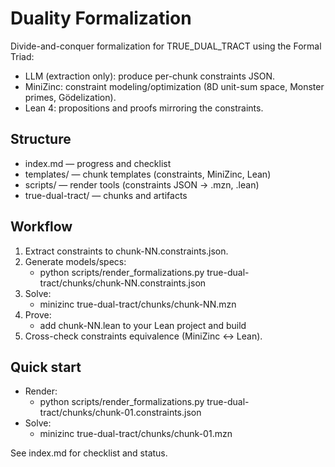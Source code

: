 # Duality Formalization

Divide-and-conquer formalization for TRUE_DUAL_TRACT using the Formal Triad:
- LLM (extraction only): produce per-chunk constraints JSON.
- MiniZinc: constraint modeling/optimization (8D unit-sum space, Monster primes, Gödelization).
- Lean 4: propositions and proofs mirroring the constraints.

## Structure
- index.md — progress and checklist
- templates/ — chunk templates (constraints, MiniZinc, Lean)
- scripts/ — render tools (constraints JSON → .mzn, .lean)
- true-dual-tract/ — chunks and artifacts

## Workflow
1) Extract constraints to chunk-NN.constraints.json.
2) Generate models/specs:
   - python scripts/render_formalizations.py true-dual-tract/chunks/chunk-NN.constraints.json
3) Solve:
   - minizinc true-dual-tract/chunks/chunk-NN.mzn
4) Prove:
   - add chunk-NN.lean to your Lean project and build
5) Cross-check constraints equivalence (MiniZinc ↔ Lean).

## Quick start
- Render:
  - python scripts/render_formalizations.py true-dual-tract/chunks/chunk-01.constraints.json
- Solve:
  - minizinc true-dual-tract/chunks/chunk-01.mzn

See index.md for checklist and status.
